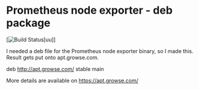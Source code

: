 # Prometheus node exporter - deb package

[![Build Status](https://github.com/growse/prometheus-node-exporter-package/workflows/CI/badge.svg)[uu]]

I needed a deb file for the Prometheus node exporter binary, so I made this. Result gets put onto apt.growse.com.

   deb http://apt.growse.com/ stable main

More details are available on https://apt.growse.com/


